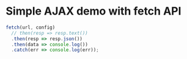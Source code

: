 # Simple AJAX demo with fetch API

```javascript
fetch(url, config)
  // then(resp => resp.text())
  .then(resp => resp.json())
  .then(data => console.log())
  .catch(err => console.log(err));
```

